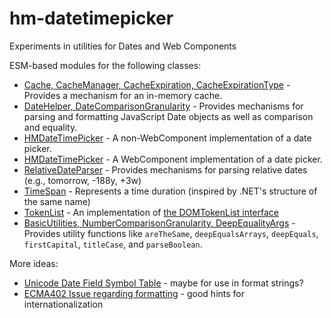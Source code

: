 # hm-datetimepicker
Experiments in utilities for Dates and Web Components

ESM-based modules for the following classes:

* [Cache, CacheManager, CacheExpiration, CacheExpirationType](./Cache.mjs) - Provides a mechanism for an in-memory cache.
* [DateHelper, DateComparisonGranularity](./DateHelper.mjs) - Provides mechanisms for parsing and formatting JavaScript Date objects as well as comparison and equality.
* [HMDateTimePicker](./HMDateTimePicker.mjs) - A non-WebComponent implementation of a date picker.
* [HMDateTimePicker](./HMDateTimePickerComponent.mjs) - A WebComponent implementation of a date picker.
* [RelativeDateParser](./RelativeDateParser.mjs) - Provides mechanisms for parsing relative dates (e.g., tomorrow, -188y, +3w)
* [TimeSpan](./TimeSpan.mjs) - Represents a time duration (inspired by .NET's structure of the same name)
* [TokenList](./TokenList.mjs) - An implementation of [the DOMTokenList interface](https://dom.spec.whatwg.org/#interface-domtokenlist)
* [BasicUtilities, NumberComparisonGranularity, DeepEqualityArgs](./BasicUtilities.mjs) - Provides utility functions like `areTheSame`, `deepEqualsArrays`, `deepEquals`, `firstCapital`, `titleCase`, and `parseBoolean`.

More ideas:
* [Unicode Date Field Symbol Table](https://unicode.org/reports/tr35/tr35-dates.html#Date_Field_Symbol_Table) - maybe for use in format strings?
* [ECMA402 Issue regarding formatting](https://github.com/tc39/ecma402/issues/703) - good hints for internationalization
